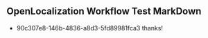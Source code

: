 ## OpenLocalization Workflow Test MarkDown
* 90c307e8-146b-4836-a8d3-5fd89981fca3 thanks!

<!--HONumber=Jul16_HO4-->


